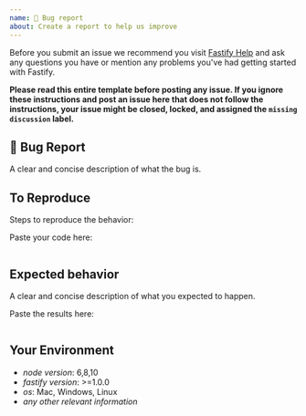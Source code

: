 ```yaml
---
name: 🐛 Bug report
about: Create a report to help us improve
---
```


Before you submit an issue we recommend you visit [Fastify Help](https://github.com/fastify/help) and ask any questions you have or mention any problems you've had getting started with Fastify.

**Please read this entire template before posting any issue. If you ignore these instructions
and post an issue here that does not follow the instructions, your issue might be closed,
locked, and assigned the `missing discussion` label.**

## 🐛 Bug Report

A clear and concise description of what the bug is.

## To Reproduce

Steps to reproduce the behavior:

Paste your code here:

```js

```

## Expected behavior

A clear and concise description of what you expected to happen.

Paste the results here:

```js

```

## Your Environment

- *node version*: 6,8,10
- *fastify version*: >=1.0.0
- *os*: Mac, Windows, Linux
- *any other relevant information*
